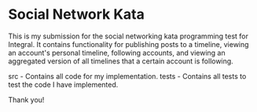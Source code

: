 # Social Network Kata

This is my submission for the social networking kata programming test for Integral. It contains functionality for 
publishing posts to a timeline, viewing an account's personal timeline, following accounts, and viewing an aggregated
version of all timelines that a certain account is following.

src - Contains all code for my implementation.
tests - Contains all tests to test the code I have implemented.

Thank you!